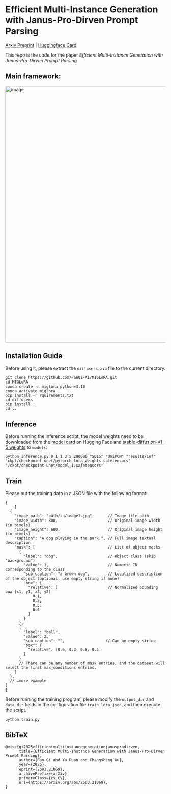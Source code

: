 # Efficient Multi-Instance Generation with Janus-Pro-Dirven Prompt Parsing
[Arxiv Preprint](https://arxiv.org/abs/2503.21069) | [Huggingface Card](https://huggingface.co/Jonas179/MIGLoRA)

This repo is the code for the paper *Efficient Multi-Instance Generation with Janus-Pro-Dirven Prompt Parsing*

## Main framework:
<img width="1705" height="806" alt="image" src="https://github.com/user-attachments/assets/13a6154e-7ed4-403f-afb9-305b54fec85b" />

## Installation Guide
Before using it, please extract the `diffusers.zip` file to the current directory.

```
git clone https://github.com/FanQi-AI/MIGLoRA.git
cd MIGLoRA
conda create -n miglora python=3.10
conda activate miglora
pip install -r rquirements.txt
cd diffusers
pip install .
cd ..
```
## Inference
Before running the inference script, the model weights need to be downloaded from the [model card](https://huggingface.co/Jonas179/MIGLoRA) on Hugging Face and [stable-diffusion-v1-5 weights](https://huggingface.co/frankjoshua/realisticVisionV51_v51VAE)  to `models`:

```
python inference.py 0 1 1 3.5 200000 "SD15" "UniPCM" "results/inf" "ckpt/checkpoint-unet/pytorch_lora_weights.safetensors" "/ckpt/checkpoint-unet/model_1.safetensors"
```


## Train
Please put the training data in a JSON file with the following format:
```
{
	[
  {
    "image_path": "path/to/image1.jpg",      // Image file path
    "image_width": 800,                      // Original image width (in pixels)
    "image_height": 600,                     // Original image height (in pixels)
    "caption": "A dog playing in the park.", // Full image textual description
    "mask": [                                // List of object masks
      {
        "label": "dog",                      // Object class (skip "background")
        "value": 1,                          // Numeric ID corresponding to the class
        "sub_caption": "a brown dog",        // Localized description of the object (optional, use empty string if none)
        "box": {
          "relative": [                      // Normalized bounding box [x1, y1, x2, y2]
            0.1,
            0.2,
            0.5,
            0.6
          ]
        }
      },
      {
        "label": "ball",
        "value": 2,
        "sub_caption": "",                  // Can be empty string
        "box": {
          "relative": [0.6, 0.3, 0.8, 0.5]
        }
      }
      // There can be any number of mask entries, and the dataset will select the first max_conditions entries.
    ]
  },
  // …more example
]
}
```

Before running the training program, please modify the `output_dir` and `data_dir` fields in the configuration file `train_lora.json`, and then execute the script.
```
python train.py
```

## BibTeX
```
@misc{qi2025efficientmultiinstancegenerationjanusprodirven,
      title={Efficient Multi-Instance Generation with Janus-Pro-Dirven Prompt Parsing}, 
      author={Fan Qi and Yu Duan and Changsheng Xu},
      year={2025},
      eprint={2503.21069},
      archivePrefix={arXiv},
      primaryClass={cs.CV},
      url={https://arxiv.org/abs/2503.21069}, 
}
```

